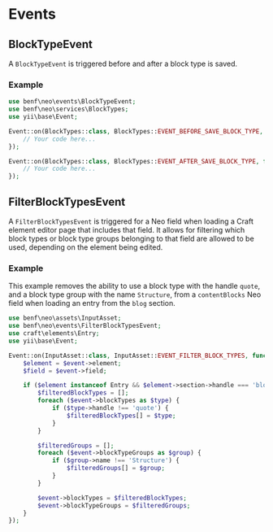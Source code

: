 # Events

## BlockTypeEvent

A `BlockTypeEvent` is triggered before and after a block type is saved.

### Example

```php
use benf\neo\events\BlockTypeEvent;
use benf\neo\services\BlockTypes;
use yii\base\Event;

Event::on(BlockTypes::class, BlockTypes::EVENT_BEFORE_SAVE_BLOCK_TYPE, function (BlockTypeEvent $event) {
    // Your code here...
});

Event::on(BlockTypes::class, BlockTypes::EVENT_AFTER_SAVE_BLOCK_TYPE, function (BlockTypeEvent $event) {
    // Your code here...
});
```

## FilterBlockTypesEvent

A `FilterBlockTypesEvent` is triggered for a Neo field when loading a Craft element editor page that includes that field. It allows for filtering which block types or block type groups belonging to that field are allowed to be used, depending on the element being edited.

### Example

This example removes the ability to use a block type with the handle `quote`, and a block type group with the name `Structure`, from a `contentBlocks` Neo field when loading an entry from the `blog` section.

```php
use benf\neo\assets\InputAsset;
use benf\neo\events\FilterBlockTypesEvent;
use craft\elements\Entry;
use yii\base\Event;

Event::on(InputAsset::class, InputAsset::EVENT_FILTER_BLOCK_TYPES, function (FilterBlockTypesEvent $event) {
    $element = $event->element;
    $field = $event->field;

    if ($element instanceof Entry && $element->section->handle === 'blog' && $field->handle === 'contentBlocks') {
        $filteredBlockTypes = [];
        foreach ($event->blockTypes as $type) {
            if ($type->handle !== 'quote') {
                $filteredBlockTypes[] = $type;
            }
        }

        $filteredGroups = [];
        foreach ($event->blockTypeGroups as $group) {
            if ($group->name !== 'Structure') {
                $filteredGroups[] = $group;
            }
        }

        $event->blockTypes = $filteredBlockTypes;
        $event->blockTypeGroups = $filteredGroups;
    }
});
```
